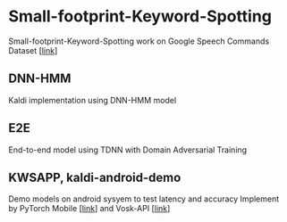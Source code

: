 # Small-footprint-Keyword-Spotting
Small-footprint-Keyword-Spotting work on Google Speech Commands Dataset [[link](https://ai.googleblog.com/2017/08/launching-speech-commands-dataset.html)]
## DNN-HMM
Kaldi implementation using DNN-HMM model
## E2E
End-to-end model using TDNN with Domain Adversarial Training
## KWSAPP, kaldi-android-demo
Demo models on android sysyem to test latency and accuracy
Implement by PyTorch Mobile [[link](https://pytorch.org/mobile/home/)] and Vosk-API [[link](https://github.com/alphacep/vosk-api)] 
